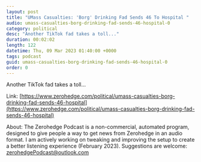 ```yaml
---
layout: post
title: "UMass Casualties: 'Borg' Drinking Fad Sends 46 To Hospital "
audio: umass-casualties-borg-drinking-fad-sends-46-hospital-0
category: political
desc: "Another TikTok fad takes a toll..."
duration: 00:02:02
length: 122
datetime: Thu, 09 Mar 2023 01:40:00 +0000
tags: podcast
guid: umass-casualties-borg-drinking-fad-sends-46-hospital-0
order: 0
---
```

Another TikTok fad takes a toll...

Link: [https://www.zerohedge.com/political/umass-casualties-borg-drinking-fad-sends-46-hospital](https://www.zerohedge.com/political/umass-casualties-borg-drinking-fad-sends-46-hospital)

About: The Zerohedge Podcast is a non-commercial, automated program, designed to give people a way to get news from Zerohedge in an audio format.  I am actively working on tweaking and improving the setup to create a better listening experience (February 2023).  Suggestions are welcome: [zerohedgePodcast@outlook.com](mailto:zerohedgePodcast@outlook.com)